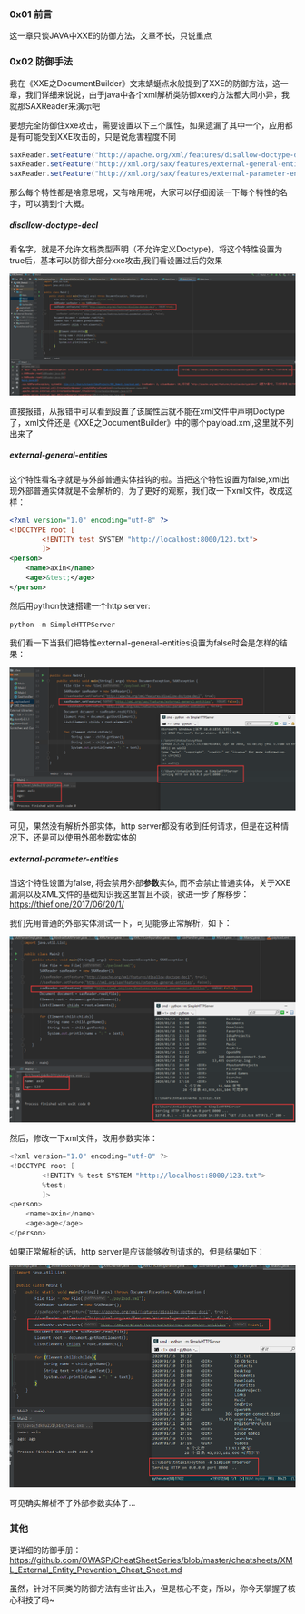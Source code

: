 ### 0x01 前言

这一章只谈JAVA中XXE的防御方法，文章不长，只说重点

### 0x02 防御手法

我在《XXE之DocumentBuilder》文末蜻蜓点水般提到了XXE的防御方法，这一章，我们详细来说说，由于java中各个xml解析类防御xxe的方法都大同小异，我就那SAXReader来演示吧

要想完全防御住xxe攻击，需要设置以下三个属性，如果遗漏了其中一个，应用都是有可能受到XXE攻击的，只是说危害程度不同

```java
saxReader.setFeature("http://apache.org/xml/features/disallow-doctype-decl", true);
saxReader.setFeature("http://xml.org/sax/features/external-general-entities", false);
saxReader.setFeature("http://xml.org/sax/features/external-parameter-entities", false);
```

那么每个特性都是啥意思呢，又有啥用呢，大家可以仔细阅读一下每个特性的名字，可以猜到个大概。

##### disallow-doctype-decl

看名字，就是不允许文档类型声明（不允许定义Doctype)，将这个特性设置为true后，基本可以防御大部分xxe攻击,我们看设置过后的效果

![](xxe_patch/doctype.png)

直接报错，从报错中可以看到设置了该属性后就不能在xml文件中声明Doctype了，xml文件还是《XXE之DocumentBuilder》中的哪个payload.xml,这里就不列出来了


##### external-general-entities

这个特性看名字就是与外部普通实体挂钩的啦。当把这个特性设置为false,xml出现外部普通实体就是不会解析的，为了更好的观察，我们改一下xml文件，改成这样：

```xml
<?xml version="1.0" encoding="utf-8" ?>
<!DOCTYPE root [
        <!ENTITY test SYSTEM "http://localhost:8000/123.txt">
        ]>
<person>
    <name>axin</name>
    <age>&test;</age>
</person>
```

然后用python快速搭建一个http server:

`python -m SimpleHTTPServer`

我们看一下当我们把特性external-general-entities设置为false时会是怎样的结果：

![](xxe_patch/ext_general.png)

可见，果然没有解析外部实体，http server都没有收到任何请求，但是在这种情况下，还是可以使用外部参数实体的

##### external-parameter-entities

当这个特性设置为false, 将会禁用外部**参数**实体, 而不会禁止普通实体，关于XXE漏洞以及XML文件的基础知识我这里暂且不谈，欲进一步了解移步： https://thief.one/2017/06/20/1/

我们先用普通的外部实体测试一下，可见能够正常解析，如下：

![](xxe_patch/ext_para.png)


然后，修改一下xml文件，改用参数实体：

```java
<?xml version="1.0" encoding="utf-8" ?>
<!DOCTYPE root [
        <!ENTITY % test SYSTEM "http://localhost:8000/123.txt">
        %test;
        ]>
<person>
    <name>axin</name>
    <age>age</age>
</person>
```

如果正常解析的话，http server是应该能够收到请求的，但是结果如下：

![](xxe_patch/ext_para1.png)

可见确实解析不了外部参数实体了...

### 其他

更详细的防御手册：https://github.com/OWASP/CheatSheetSeries/blob/master/cheatsheets/XML_External_Entity_Prevention_Cheat_Sheet.md

虽然，针对不同类的防御方法有些许出入，但是核心不变，所以，你今天掌握了核心科技了吗~
